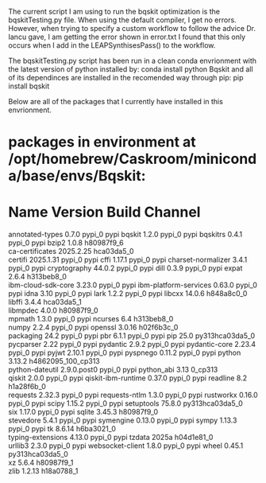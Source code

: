 The current script I am using to run the bqskit optimization is the bqskitTesting.py file.
When using the default compiler, I get no errors. However, when trying to specify a custom workflow to follow the advice Dr. Iancu gave, I am getting the error shown in error.txt
I found that this only occurs when I add in the LEAPSynthisesPass() to the workflow.

The bqskitTesting.py script has been run in a clean conda envrionment with the latest version of python installed by: conda install python
Bqskit and all of its dependinces are installed in the recomended way through pip: pip install bqskit

Below are all of the packages that I currently have installed in this envrionment.

# packages in environment at /opt/homebrew/Caskroom/miniconda/base/envs/Bqskit:
#
# Name                    Version                   Build  Channel
annotated-types           0.7.0                    pypi_0    pypi
bqskit                    1.2.0                    pypi_0    pypi
bqskitrs                  0.4.1                    pypi_0    pypi
bzip2                     1.0.8                h80987f9_6  
ca-certificates           2025.2.25            hca03da5_0  
certifi                   2025.1.31                pypi_0    pypi
cffi                      1.17.1                   pypi_0    pypi
charset-normalizer        3.4.1                    pypi_0    pypi
cryptography              44.0.2                   pypi_0    pypi
dill                      0.3.9                    pypi_0    pypi
expat                     2.6.4                h313beb8_0  
ibm-cloud-sdk-core        3.23.0                   pypi_0    pypi
ibm-platform-services     0.63.0                   pypi_0    pypi
idna                      3.10                     pypi_0    pypi
lark                      1.2.2                    pypi_0    pypi
libcxx                    14.0.6               h848a8c0_0  
libffi                    3.4.4                hca03da5_1  
libmpdec                  4.0.0                h80987f9_0  
mpmath                    1.3.0                    pypi_0    pypi
ncurses                   6.4                  h313beb8_0  
numpy                     2.2.4                    pypi_0    pypi
openssl                   3.0.16               h02f6b3c_0  
packaging                 24.2                     pypi_0    pypi
pbr                       6.1.1                    pypi_0    pypi
pip                       25.0            py313hca03da5_0  
pycparser                 2.22                     pypi_0    pypi
pydantic                  2.9.2                    pypi_0    pypi
pydantic-core             2.23.4                   pypi_0    pypi
pyjwt                     2.10.1                   pypi_0    pypi
pyspnego                  0.11.2                   pypi_0    pypi
python                    3.13.2          h4862095_100_cp313  
python-dateutil           2.9.0.post0              pypi_0    pypi
python_abi                3.13                    0_cp313  
qiskit                    2.0.0                    pypi_0    pypi
qiskit-ibm-runtime        0.37.0                   pypi_0    pypi
readline                  8.2                  h1a28f6b_0  
requests                  2.32.3                   pypi_0    pypi
requests-ntlm             1.3.0                    pypi_0    pypi
rustworkx                 0.16.0                   pypi_0    pypi
scipy                     1.15.2                   pypi_0    pypi
setuptools                75.8.0          py313hca03da5_0  
six                       1.17.0                   pypi_0    pypi
sqlite                    3.45.3               h80987f9_0  
stevedore                 5.4.1                    pypi_0    pypi
symengine                 0.13.0                   pypi_0    pypi
sympy                     1.13.3                   pypi_0    pypi
tk                        8.6.14               h6ba3021_0  
typing-extensions         4.13.0                   pypi_0    pypi
tzdata                    2025a                h04d1e81_0  
urllib3                   2.3.0                    pypi_0    pypi
websocket-client          1.8.0                    pypi_0    pypi
wheel                     0.45.1          py313hca03da5_0  
xz                        5.6.4                h80987f9_1  
zlib                      1.2.13               h18a0788_1
